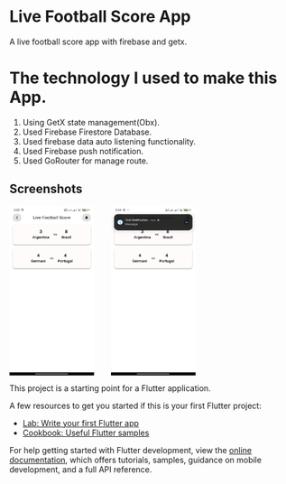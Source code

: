 # Live Football Score App

A live football score app with firebase and getx.

# The technology I used to make this App.

<ol>
    <li>
        Using GetX state management(Obx).
    </li>
    <li>
        Used Firebase Firestore Database.
    </li>
    <li>
        Used firebase data auto listening functionality.
    </li>
    <li>
        Used Firebase push notification.
    </li>
    <li>
        Used GoRouter for manage route.
    </li>
</ol>

## Screenshots

<div style="display:flex">
    <img src="screenshots/s01.jpg" alt="Home Screen" width="150" height="300" style="margin-right: 30px;">
    <img src="screenshots/s02.jpg" alt="Home Screen" width="150" height="300" style="margin-right: 30px;">
</div>

This project is a starting point for a Flutter application.

A few resources to get you started if this is your first Flutter project:

- [Lab: Write your first Flutter app](https://docs.flutter.dev/get-started/codelab)
- [Cookbook: Useful Flutter samples](https://docs.flutter.dev/cookbook)

For help getting started with Flutter development, view the
[online documentation](https://docs.flutter.dev/), which offers tutorials,
samples, guidance on mobile development, and a full API reference.
